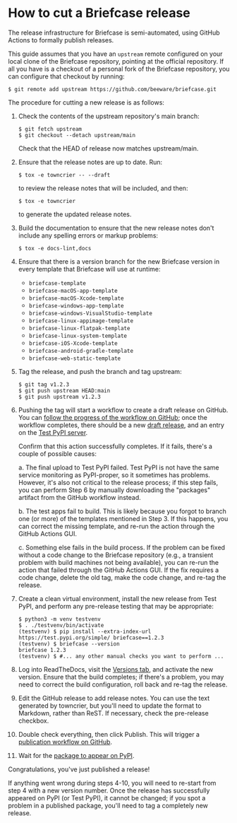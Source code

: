 # How to cut a Briefcase release

The release infrastructure for Briefcase is semi-automated, using GitHub
Actions to formally publish releases.

This guide assumes that you have an `upstream` remote configured on your
local clone of the Briefcase repository, pointing at the official
repository. If all you have is a checkout of a personal fork of the
Briefcase repository, you can configure that checkout by running:

```console
$ git remote add upstream https://github.com/beeware/briefcase.git
```

The procedure for cutting a new release is as follows:

1.  Check the contents of the upstream repository's main branch:

    ```console
    $ git fetch upstream
    $ git checkout --detach upstream/main
    ```

    Check that the HEAD of release now matches upstream/main.

2.  Ensure that the release notes are up to date. Run:

    ```console
    $ tox -e towncrier -- --draft
    ```

    to review the release notes that will be included, and then:

    ```console
    $ tox -e towncrier
    ```

    to generate the updated release notes.

3.  Build the documentation to ensure that the new release notes don't
    include any spelling errors or markup problems:

    ```console
    $ tox -e docs-lint,docs
    ```

4.  Ensure that there is a version branch for the new Briefcase version
    in every template that Briefcase will use at runtime:

    - `briefcase-template`
    - `briefcase-macOS-app-template`
    - `briefcase-macOS-Xcode-template`
    - `briefcase-windows-app-template`
    - `briefcase-windows-VisualStudio-template`
    - `briefcase-linux-appimage-template`
    - `briefcase-linux-flatpak-template`
    - `briefcase-linux-system-template`
    - `briefcase-iOS-Xcode-template`
    - `briefcase-android-gradle-template`
    - `briefcase-web-static-template`

5.  Tag the release, and push the branch and tag upstream:

    ```console
    $ git tag v1.2.3
    $ git push upstream HEAD:main
    $ git push upstream v1.2.3
    ```

6.  Pushing the tag will start a workflow to create a draft release on
    GitHub. You can [follow the progress of the workflow on
    GitHub](https://github.com/beeware/briefcase/actions?query=workflow%3A%22Create+Release%22);
    once the workflow completes, there should be a new [draft
    release](https://github.com/beeware/briefcase/releases), and an
    entry on the [Test PyPI
    server](https://test.pypi.org/project/briefcase/).

    Confirm that this action successfully completes. If it fails,
    there's a couple of possible causes:

    a.  The final upload to Test PyPI failed. Test PyPI is not have the
        same service monitoring as PyPI-proper, so it sometimes has
        problems. However, it's also not critical to the release
        process; if this step fails, you can perform Step 6 by manually
        downloading the "packages" artifact from the GitHub workflow
        instead.

    b.  The test apps fail to build. This is likely because you forgot
        to branch one (or more) of the templates mentioned in Step 3. If
        this happens, you can correct the missing template, and re-run
        the action through the GitHub Actions GUI.

    c.  Something else fails in the build process. If the problem can be
        fixed without a code change to the Briefcase repository (e.g., a
        transient problem with build machines not being available), you
        can re-run the action that failed through the GitHub Actions
        GUI. If the fix requires a code change, delete the old tag, make
        the code change, and re-tag the release.

7.  Create a clean virtual environment, install the new release from
    Test PyPI, and perform any pre-release testing that may be
    appropriate:

    ```console
    $ python3 -m venv testvenv
    $ . ./testvenv/bin/activate
    (testvenv) $ pip install --extra-index-url https://test.pypi.org/simple/ briefcase==1.2.3
    (testvenv) $ briefcase --version
    briefcase 1.2.3
    (testvenv) $ #... any other manual checks you want to perform ...
    ```

8.  Log into ReadTheDocs, visit the [Versions
    tab](https://readthedocs.org/projects/briefcase/versions/), and
    activate the new version. Ensure that the build completes; if
    there's a problem, you may need to correct the build configuration,
    roll back and re-tag the release.

9.  Edit the GitHub release to add release notes. You can use the text
    generated by towncrier, but you'll need to update the format to
    Markdown, rather than ReST. If necessary, check the pre-release
    checkbox.

10. Double check everything, then click Publish. This will trigger a
    [publication workflow on
    GitHub](https://github.com/beeware/briefcase/actions?query=workflow%3A%22Upload+Python+Package%22).

11. Wait for the [package to appear on
    PyPI](https://pypi.org/project/briefcase/).

Congratulations, you've just published a release!

If anything went wrong during steps 4-10, you will need to re-start from
step 4 with a new version number. Once the release has successfully
appeared on PyPI (or Test PyPI), it cannot be changed; if you spot a
problem in a published package, you'll need to tag a completely new
release.
